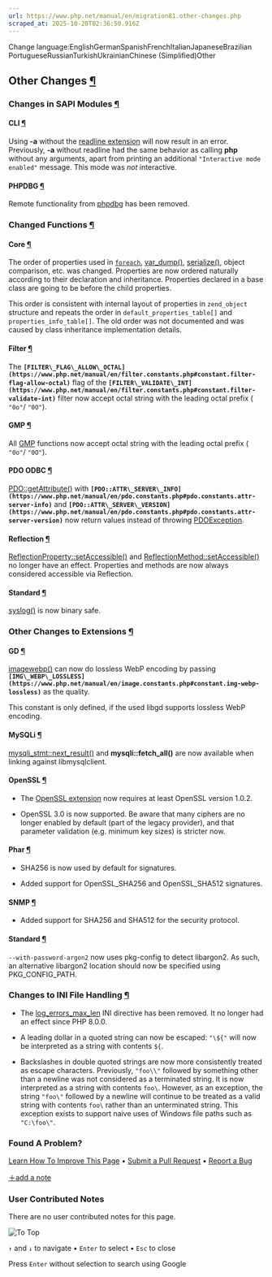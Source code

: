 ```yaml
---
url: https://www.php.net/manual/en/migration81.other-changes.php
scraped_at: 2025-10-20T02:36:50.916Z
---
```


Change language:EnglishGermanSpanishFrenchItalianJapaneseBrazilian PortugueseRussianTurkishUkrainianChinese (Simplified)Other

## Other Changes [¶](https://www.php.net/manual/en/migration81.other-changes.php\#migration81.other-changes)

### Changes in SAPI Modules [¶](https://www.php.net/manual/en/migration81.other-changes.php\#migration81.other-changes.sapi)

#### CLI [¶](https://www.php.net/manual/en/migration81.other-changes.php\#migration81.other-changes.sapi.cli)

Using **-a** without the [readline extension](https://www.php.net/manual/en/book.readline.php) will now result in an error.
Previously, **-a** without readline had the same behavior as
calling **php** without any arguments, apart from printing an additional
`"Interactive mode enabled"` message.
This mode was _not_ interactive.


#### PHPDBG [¶](https://www.php.net/manual/en/migration81.other-changes.php\#migration81.other-changes.sapi.phpdbg)

Remote functionality from [phpdbg](https://www.php.net/manual/en/book.phpdbg.php) has been removed.


### Changed Functions [¶](https://www.php.net/manual/en/migration81.other-changes.php\#migration81.other-changes.functions)

#### Core [¶](https://www.php.net/manual/en/migration81.other-changes.php\#migration81.other-changes.functions.core)

The order of properties used in [`foreach`](https://www.php.net/manual/en/control-structures.foreach.php), [var\_dump()](https://www.php.net/manual/en/function.var-dump.php),
[serialize()](https://www.php.net/manual/en/function.serialize.php), object comparison, etc. was changed.
Properties are now ordered naturally according to their declaration
and inheritance. Properties declared in a base class are going
to be before the child properties.


This order is consistent with internal layout of properties in
`zend_object` structure and repeats the order in
`default_properties_table[]` and `properties_info_table[]`.
The old order was not documented and was caused by class inheritance implementation details.


#### Filter [¶](https://www.php.net/manual/en/migration81.other-changes.php\#migration81.other-changes.functions.filter)

The **`[FILTER\_FLAG\_ALLOW\_OCTAL](https://www.php.net/manual/en/filter.constants.php#constant.filter-flag-allow-octal)`** flag of the
**`[FILTER\_VALIDATE\_INT](https://www.php.net/manual/en/filter.constants.php#constant.filter-validate-int)`** filter
now accept octal string with the leading octal prefix
( `"0o"`/ `"0O"`).


#### GMP [¶](https://www.php.net/manual/en/migration81.other-changes.php\#migration81.other-changes.functions.gmp)

All [GMP](https://www.php.net/manual/en/book.gmp.php) functions now accept octal string with the leading octal prefix
( `"0o"`/ `"0O"`).


#### PDO ODBC [¶](https://www.php.net/manual/en/migration81.other-changes.php\#migration81.other-changes.functions.pdo-odbc)

[PDO::getAttribute()](https://www.php.net/manual/en/pdo.getattribute.php) with
**`[PDO::ATTR\_SERVER\_INFO](https://www.php.net/manual/en/pdo.constants.php#pdo.constants.attr-server-info)`** and
**`[PDO::ATTR\_SERVER\_VERSION](https://www.php.net/manual/en/pdo.constants.php#pdo.constants.attr-server-version)`**
now return values instead of throwing [PDOException](https://www.php.net/manual/en/class.pdoexception.php).


#### Reflection [¶](https://www.php.net/manual/en/migration81.other-changes.php\#migration81.other-changes.functions.reflection)

[ReflectionProperty::setAccessible()](https://www.php.net/manual/en/reflectionproperty.setaccessible.php) and
[ReflectionMethod::setAccessible()](https://www.php.net/manual/en/reflectionmethod.setaccessible.php)
no longer have an effect.
Properties and methods are now always considered accessible via Reflection.


#### Standard [¶](https://www.php.net/manual/en/migration81.other-changes.php\#migration81.other-changes.functions.standard)

[syslog()](https://www.php.net/manual/en/function.syslog.php) is now binary safe.


### Other Changes to Extensions [¶](https://www.php.net/manual/en/migration81.other-changes.php\#migration81.other-changes.extensions)

#### GD [¶](https://www.php.net/manual/en/migration81.other-changes.php\#migration81.other-changes.extensions.gd)

[imagewebp()](https://www.php.net/manual/en/function.imagewebp.php) can now do lossless WebP encoding
by passing **`[IMG\_WEBP\_LOSSLESS](https://www.php.net/manual/en/image.constants.php#constant.img-webp-lossless)`** as the quality.


This constant is only defined, if the used libgd supports
lossless WebP encoding.


#### MySQLi [¶](https://www.php.net/manual/en/migration81.other-changes.php\#migration81.other-changes.extensions.mysqli)

[mysqli\_stmt::next\_result()](https://www.php.net/manual/en/mysqli-stmt.next-result.php) and
**mysqli::fetch\_all()**
are now available when linking against libmysqlclient.


#### OpenSSL [¶](https://www.php.net/manual/en/migration81.other-changes.php\#migration81.other-changes.extensions.openssl)

- The [OpenSSL extension](https://www.php.net/manual/en/book.openssl.php) now requires at least OpenSSL version 1.0.2.


- OpenSSL 3.0 is now supported. Be aware that many ciphers are no longer
enabled by default (part of the legacy provider), and that parameter
validation (e.g. minimum key sizes) is stricter now.



#### Phar [¶](https://www.php.net/manual/en/migration81.other-changes.php\#migration81.other-changes.extensions.phar)

- SHA256 is now used by default for signatures.


- Added support for OpenSSL\_SHA256 and OpenSSL\_SHA512 signatures.



#### SNMP [¶](https://www.php.net/manual/en/migration81.other-changes.php\#migration81.other-changes.extensions.snmp)

- Added support for SHA256 and SHA512 for the security protocol.



#### Standard [¶](https://www.php.net/manual/en/migration81.other-changes.php\#migration81.other-changes.extensions.standard)

`--with-password-argon2` now uses pkg-config to detect libargon2.
As such, an alternative libargon2 location should now be specified using
PKG\_CONFIG\_PATH.


### Changes to INI File Handling [¶](https://www.php.net/manual/en/migration81.other-changes.php\#migration81.other-changes.ini)

- The [log\_errors\_max\_len](https://www.php.net/manual/en/errorfunc.configuration.php#ini.log-errors-max-len)
INI directive has been removed.
It no longer had an effect since PHP 8.0.0.


- A leading dollar in a quoted string can now be escaped: `"\${"` will now be
interpreted as a string with contents `${`.


- Backslashes in double quoted strings are now more consistently treated as
escape characters. Previously, `"foo\\"` followed by
something other than a newline was not considered as a terminated string.
It is now interpreted as a string with contents `foo\`.
However, as an exception, the string `"foo\"`
followed by a newline will continue to be treated as a valid string with
contents `foo\` rather than an unterminated string.
This exception exists to support naive uses of Windows file paths such as
`"C:\foo\"`.



### Found A Problem?

[Learn How To Improve This Page](https://github.com/php/doc-base/blob/master/README.md "This will take you to our contribution guidelines on GitHub")
•
[Submit a Pull Request](https://github.com/php/doc-en/blob/master/appendices/migration81/other-changes.xml)
•
[Report a Bug](https://github.com/php/doc-en/issues/new?body=From%20manual%20page:%20https:%2F%2Fphp.net%2Fmigration81.other-changes%0A%0A---)

[＋add a note](https://www.php.net/manual/add-note.php?sect=migration81.other-changes&repo=en&redirect=https://www.php.net/manual/en/migration81.other-changes.php)

### User Contributed Notes

There are no user contributed notes for this page.

![To Top](https://www.php.net/images/to-top@2x.png)

`↑` and `↓` to navigate •
`Enter` to select •
`Esc` to close


Press `Enter` without
selection to search using Google